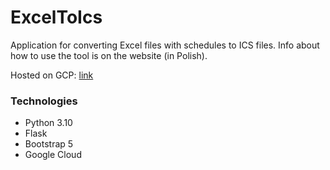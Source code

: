 # ExcelToIcs
Application for converting Excel files with schedules to ICS files. Info about how to use the tool is on the website (in Polish).

Hosted on GCP:
[link](https://excel-to-ics-225603244235.europe-north1.run.app)

### Technologies
- Python 3.10
- Flask
- Bootstrap 5
- Google Cloud
